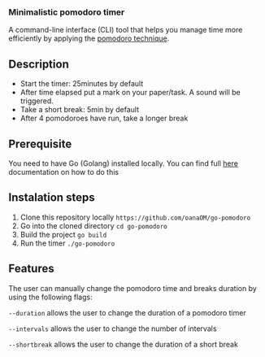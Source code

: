 ### Minimalistic pomodoro timer

A command-line interface (CLI) tool that helps you manage time more efficiently by applying the [pomodoro technique](https://en.wikipedia.org/wiki/Pomodoro_Technique).

## Description

- Start the timer: 25minutes by default
- After time elapsed put a mark on your paper/task. A sound will be triggered.
- Take a short break: 5min by default
- After 4 pomodoroes have run, take a longer break

## Prerequisite

You need to have Go (Golang) installed locally. You can find full [here](https://golang.org/doc/install) documentation on how to do this

## Instalation steps

1. Clone this repository locally `https://github.com/oanaOM/go-pomodoro`
2. Go into the cloned directory `cd go-pomodoro`
3. Build the project `go build`
4. Run the timer `./go-pomodoro`


## Features
The user can manually change the pomodoro time and breaks duration by using the following flags:

`--duration` allows the user to change the duration of a pomodoro timer 

`--intervals` allows the user to change the number of intervals

`--shortbreak` allows the user to change the duration of a short break


